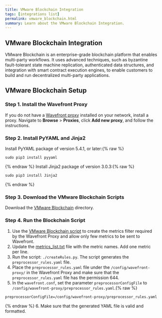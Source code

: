 ```yaml
---
title: VMware Blockchain Integration
tags: [integrations list]
permalink: vmware_blockchain.html
summary: Learn about the VMware Blockchain Integration.
---
```

## VMware Blockchain Integration

VMware Blockchain is an enterprise-grade blockchain platform that enables multi-party workflows. It uses advanced techniques, such as byzantine fault-tolerant state machine replication, authenticated data structures, and integration with smart contract execution engines, to enable customers to build and run decentralized multi-party applications.
## VMware Blockchain Setup



### Step 1. Install the Wavefront Proxy

If you do not have a [Wavefront proxy](https://docs.wavefront.com/proxies.html) installed on your network, install a proxy. Navigate to **Browse** > **Proxies**, click **Add new proxy**, and follow the instructions.

### Step 2. Install PyYAML and Jinja2

Install PyYAML package of version 5.4.1, or later:{% raw %}
  ```
  sudo pip3 install pyyaml
  ```
{% endraw %}
Install Jinja2 package of version 3.0.3:{% raw %}
  ```
  sudo pip3 install Jinja2
  ```
{% endraw %}

### Step 3. Download the VMware Blockchain Scripts

Download the [VMware Blockchain](https://github.com/wavefrontHQ/integrations/tree/master/vmbc) directory.

### Step 4. Run the Blockchain Script

1. Use the [VMware Blockchain script](https://raw.githubusercontent.com/wavefrontHQ/integrations/master/vmbc/createRules.py) to create the metrics filter required by the Wavefront Proxy and allow only few metrics to be sent to Wavefront.
2. Update the [metrics_list.txt](https://raw.githubusercontent.com/wavefrontHQ/integrations/master/vmbc/metrics_list.txt) file with the metric names. Add one metric per line.
3. Run the script: `./createRules.py`. The script generates the `preprocessor_rules.yaml` file.
4. Place the `preprocessor_rules.yaml` file under the `/config/wavefront-proxy/` in the Wavefront Proxy and make sure that the `preprocessor_rules.yaml` file has the permission 644.
5. In the `wavefront.conf`, set the parameter `preprocessorConfigFile` to `/config/wavefront-proxy/preprocessor_rules.yaml`.{% raw %}
  ```
  preprocessorConfigFile=/config/wavefront-proxy/preprocessor_rules.yaml
  ```
{% endraw %}
6. Make sure that the generated YAML file is valid and formatted.



